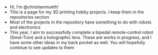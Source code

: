 - Hi, I’m @christianmueth!
- This is a page for my 3D printing hobby projects. I keep them in the repositories section
- Most of the projects in the repository have something to do with robots and electronics
- This year, I aim to successfully complete a bipedal remote-control robot (Smol-Tron) and a holographic lens. These are works in progress, and I have some other ideas in my back pocket as well. You will hopefully continue to see updates to them

